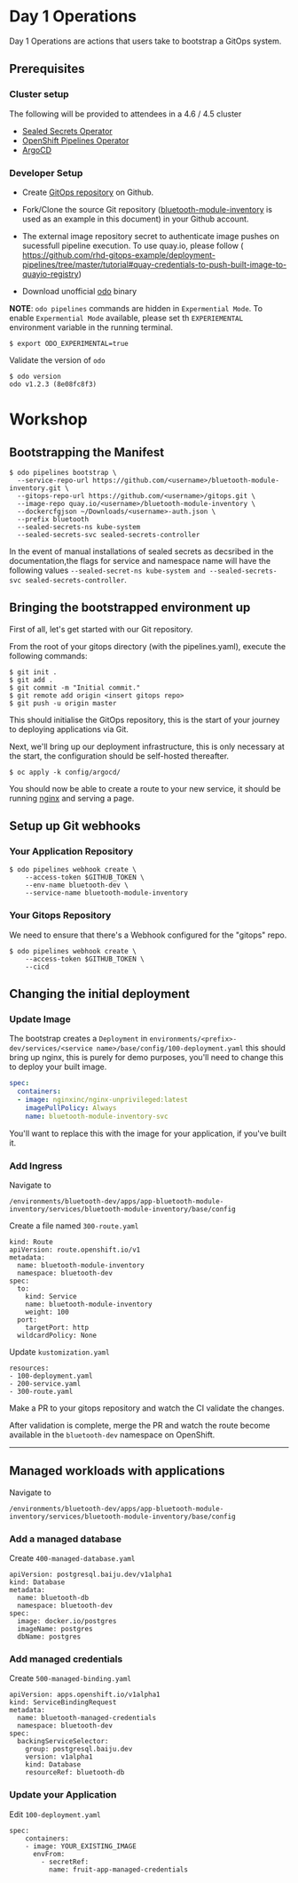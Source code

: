 # Day 1 Operations

Day 1 Operations are actions that users take to bootstrap a GitOps system.  

## Prerequisites

### Cluster setup

The following will be provided to attendees in a 4.6 / 4.5 cluster

* [Sealed Secrets Operator](prerequisites/sealed_secrets.md)
* [OpenShift Pipelines Operator](prerequisites/tekton_operator.md)
* [ArgoCD](prerequisites/argocd.md)



### Developer Setup

* Create [GitOps repository](prerequisites/gitops_repo.md) on Github.

* Fork/Clone the source Git repository ([bluetooth-module-inventory](prerequisites/service_repo.md) is used as an example in this document) in your Github account.

* The external image repository secret to authenticate image pushes on sucessfull pipeline execution. To use quay.io, please follow ( https://github.com/rhd-gitops-example/deployment-pipelines/tree/master/tutorial#quay-credentials-to-push-built-image-to-quayio-registry)
* Download unofficial [odo](../../commands/bin) binary


**NOTE**: `odo pipelines` commands are hidden in `Expermential Mode`.  To enable `Expermential Mode` available, please set th `EXPERIEMENTAL` environment variable in the running terminal.
```shell
$ export ODO_EXPERIMENTAL=true
```

Validate the version of `odo`

```
$ odo version
odo v1.2.3 (8e08fc8f3)
```


# Workshop

## Bootstrapping the Manifest

```shell
$ odo pipelines bootstrap \
  --service-repo-url https://github.com/<username>/bluetooth-module-inventory.git \
  --gitops-repo-url https://github.com/<username>/gitops.git \
  --image-repo quay.io/<username>/bluetooth-module-inventory \
  --dockercfgjson ~/Downloads/<username>-auth.json \
  --prefix bluetooth
  --sealed-secrets-ns kube-system
  --sealed-secrets-svc sealed-secrets-controller
```
In the event of manual installations of sealed secrets as decsribed in the documentation,the flags for service and namespace name will have the following values ```--sealed-secret-ns kube-system and --sealed-secrets-svc sealed-secrets-controller```.


## Bringing the bootstrapped environment up

First of all, let's get started with our Git repository.

From the root of your gitops directory (with the pipelines.yaml), execute the
following commands:

```shell
$ git init .
$ git add .
$ git commit -m "Initial commit."
$ git remote add origin <insert gitops repo>
$ git push -u origin master
```

This should initialise the GitOps repository, this is the start of your journey
to deploying applications via Git.

Next, we'll bring up our deployment infrastructure, this is only necessary at the
start, the configuration should be self-hosted thereafter.

```shell
$ oc apply -k config/argocd/
```

You should now be able to create a route to your new service, it should be
running [nginx](https://nginx.org/) and serving a page.


## Setup up Git webhooks

### Your Application Repository


```shell
$ odo pipelines webhook create \
    --access-token $GITHUB_TOKEN \ 
    --env-name bluetooth-dev \
    --service-name bluetooth-module-inventory
```

### Your Gitops Repository

We need to ensure that there's a Webhook configured for
the "gitops" repo.

```shell
$ odo pipelines webhook create \
    --access-token $GITHUB_TOKEN \
    --cicd
```


## Changing the initial deployment

### Update Image

The bootstrap creates a `Deployment` in `environments/<prefix>-dev/services/<service name>/base/config/100-deployment.yaml` this should bring up nginx, this is purely for demo purposes, you'll need to change this to deploy your built image.

```yaml
spec:
  containers:
  - image: nginxinc/nginx-unprivileged:latest
    imagePullPolicy: Always
    name: bluetooth-module-inventory-svc
```

You'll want to replace this with the image for your application, if you've built
it.

### Add Ingress

Navigate to 

```
/environments/bluetooth-dev/apps/app-bluetooth-module-inventory/services/bluetooth-module-inventory/base/config
```

Create a file named `300-route.yaml`

```
kind: Route
apiVersion: route.openshift.io/v1
metadata:
  name: bluetooth-module-inventory
  namespace: bluetooth-dev
spec:
  to:
    kind: Service
    name: bluetooth-module-inventory
    weight: 100
  port:
    targetPort: http
  wildcardPolicy: None
```

Update `kustomization.yaml`

```
resources:
- 100-deployment.yaml
- 200-service.yaml
- 300-route.yaml
```

Make a PR to your gitops repository and watch the CI validate the changes.

After validation is complete, merge the PR and watch the route become available in the `bluetooth-dev` namespace on OpenShift.

----

## Managed workloads with applications


Navigate to 

```
/environments/bluetooth-dev/apps/app-bluetooth-module-inventory/services/bluetooth-module-inventory/base/config
```

### Add a managed database

Create `400-managed-database.yaml`

```
apiVersion: postgresql.baiju.dev/v1alpha1
kind: Database
metadata:
  name: bluetooth-db
  namespace: bluetooth-dev
spec:
  image: docker.io/postgres
  imageName: postgres
  dbName: postgres
```

### Add managed credentials

Create `500-managed-binding.yaml`

```
apiVersion: apps.openshift.io/v1alpha1
kind: ServiceBindingRequest
metadata:
  name: bluetooth-managed-credentials
  namespace: bluetooth-dev
spec:
  backingServiceSelector:
    group: postgresql.baiju.dev
    version: v1alpha1
    kind: Database
    resourceRef: bluetooth-db
```

### Update your Application

Edit `100-deployment.yaml`


```
spec:
    containers:
    - image: YOUR_EXISTING_IMAGE
      envFrom:
        - secretRef:
          name: fruit-app-managed-credentials
```
